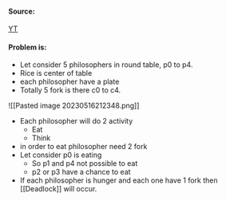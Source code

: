#### Source:
[YT](https://www.youtube.com/watch?v=Z68js3PxzW0&list=PLXj4XH7LcRfDrdQuJTHIPmKMpa7eYVaPm&index=89)

#### Problem is:

* Let consider 5 philosophers in round table, p0 to p4.
* Rice is center of table
* each philosopher have a plate
* Totally 5 fork is there c0 to c4.

![[Pasted image 20230516212348.png]]

* Each philosopher will do 2 activity
	* Eat
	* Think
* in order to eat  philosopher need 2 fork
* Let consider p0 is eating
	* So p1 and p4 not possible to eat
	* p2 or p3 have a chance to eat
* If each philosopher is hunger and each one have 1 fork then [[Deadlock]] will occur.

